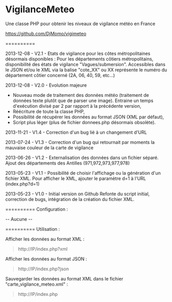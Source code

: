 VigilanceMeteo
=================

Une classe PHP pour obtenir les niveaux de vigilance météo en France

https://github.com/DjMomo/vigimeteo

==========

2013-12-08 - V2.1 - Etats de vigilance pour les côtes métropolitaines désormais disponibles :
Pour les départements côtiers métropolitains, disponibilité des états de vigilance "Vagues/submersion". Accessibles dans le JSON et/ou le XML via la balise "cote_XX" ou XX représente le numéro du département côtier concerné (2A, 06, 40, 59, etc...)

2013-12-08 - V2.0 - Evolution majeure
- Nouveau mode de traitement des données météo (traitement de données texte plutôt que de parser une image). Entraine un temps d'exécution divisé par 2 par rapport à la précédente version,
- Réécriture de toute la classe PHP,
- Possibilité de récupérer les données au format JSON (XML par défaut),
- Script plus léger (plus de fichier donnees.php désormais obsolète).

2013-11-21 - V1.4 - Correction d'un bug lié à un changement d'URL

2013-07-24 - V1.3 - Correction d'un bug qui retournait par moments la mauvaise couleur de la carte de vigilance

2013-06-26 - V1.2 - Externalisation des données dans un fichier séparé. Ajout des départements des Antilles (971,972,973,977,978)

2013-05-23 - V1.1 - Possibilité de choisir l'affichage ou la génération d'un fichier XML. 
Pour afficher le XML, ajouter le paramètre d=1 à l'URL (index.php?d=1)

2013-05-23 - V1.0 - Initial version on Github
Refonte du script initial, correction de bugs, intégration de la création du fichier XML.

==========
Configuration :

-- Aucune --

==========
Utilisation :

Afficher les données au format XML :
> http://IP/index.php?xml

Afficher les données au format JSON :
> http://IP/index.php?json

Sauvegarder les données au format XML dans le fichier "carte_vigilance_meteo.xml" :
> http://IP/index.php
